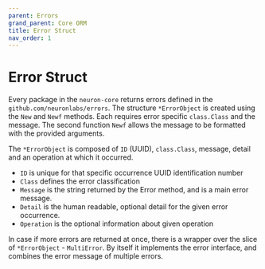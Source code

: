 ```yaml
---
parent: Errors
grand_parent: Core ORM
title: Error Struct
nav_order: 1
---
```

# Error Struct

Every package in the `neuron-core` returns errors defined in the 
`github.com/neuronlabs/errors`. The structure `*ErrorObject` is created using the `New` and `Newf` methods. Each requires error specific `class.Class` 
and the message. The second function `Newf` allows the message to be formatted with the provided arguments. 

The `*ErrorObject` is composed of `ID` (UUID), `class.Class`, message, detail and an operation at which it occurred.

* `ID` is unique for that specific occurrence UUID identification number
* `Class` defines the error classification
* `Message` is the string returned by the Error method, and is a main error message.
* `Detail` is the human readable, optional detail for the given error occurrence.
* `Operation` is the optional information about given operation

In case if more errors are returned at once, there is a wrapper over the slice of `*ErrorObject` - `MultiError`. By itself it implements the error interface, and combines the error message of multiple errors.